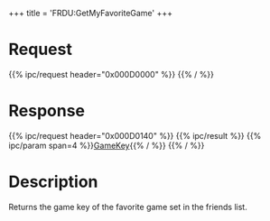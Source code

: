 +++
title = 'FRDU:GetMyFavoriteGame'
+++

# Request

{{% ipc/request header="0x000D0000" %}}
{{% / %}}

# Response

{{% ipc/request header="0x000D0140" %}}
{{% ipc/result %}}
{{% ipc/param span=4 %}}[GameKey](Friend_Services#gamekey "wikilink"){{% / %}}
{{% / %}}

# Description

Returns the game key of the favorite game set in the friends list.
